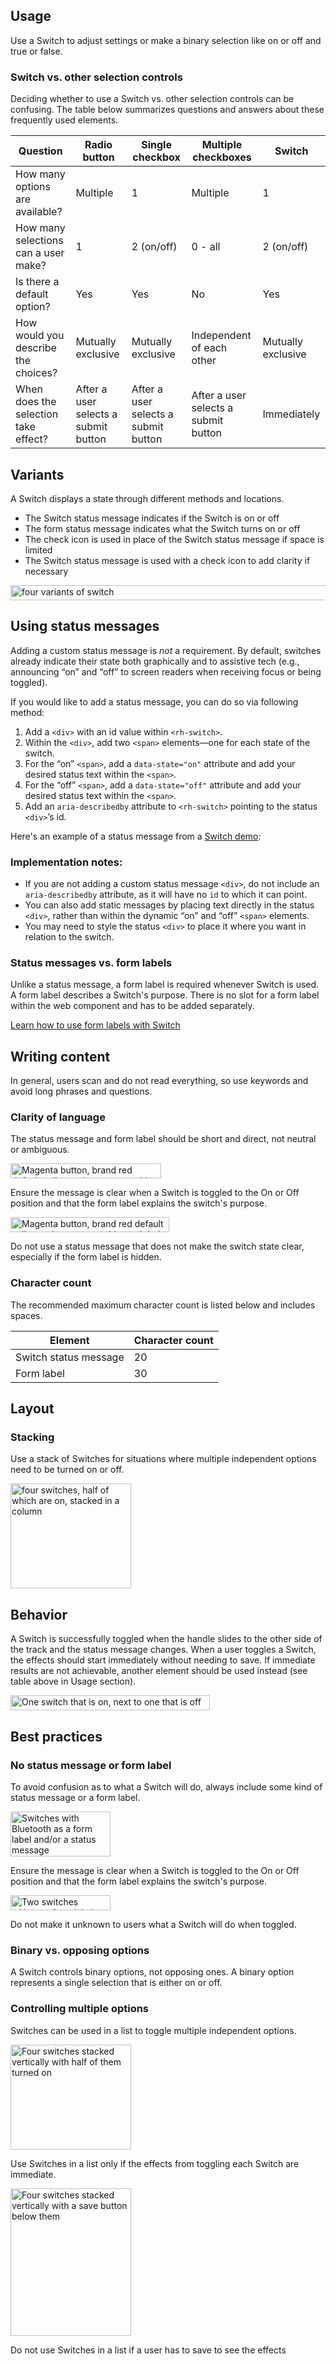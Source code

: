 ## Usage

Use a Switch to adjust settings or make a binary selection like on or off and true or false.


### Switch vs. other selection controls

Deciding whether to use a Switch vs. other selection controls can be confusing. The table below summarizes questions and answers about these frequently used elements.

<rh-table>
  <table>
    <thead>
      <tr>
        <th scope="col" data-label="Question">Question</th>
        <th scope="col" data-label="Radio button">Radio button</th>
        <th scope="col" data-label="Single checkbox">Single checkbox</th>
        <th scope="col" data-label="Multiple checkboxes">Multiple checkboxes</th>
        <th scope="col" data-label="Switch">Switch</th>
      </tr>
    </thead>
    <tbody>
      <tr>
        <td scope="col" data-label="Question">How many options are available?</td>
        <td scope="col" data-label="Radio button">Multiple</td>
        <td scope="col" data-label="Single checkbox">1</td>
        <td scope="col" data-label="Multiple checkboxes">Multiple</td>
        <td scope="col" data-label="Switch">1</td>
      </tr>
      <tr>
        <td scope="col" data-label="Question">How many selections can a user make?</td>
        <td scope="col" data-label="Radio button">1</td>
        <td scope="col" data-label="Single checkbox">2 (on/off)</td>
        <td scope="col" data-label="Multiple checkboxes">0 - all</td>
        <td scope="col" data-label="Switch">2 (on/off)</td>
      </tr>
      <tr>
        <td scope="col" data-label="Question">Is there a default option?</td>
        <td scope="col" data-label="Radio button">Yes</td>
        <td scope="col" data-label="Single checkbox">Yes</td>
        <td scope="col" data-label="Multiple checkboxes">No</td>
        <td scope="col" data-label="Switch">Yes</td>
      </tr>
      <tr>
        <td scope="col" data-label="Question">How would you describe the choices?</td>
        <td scope="col" data-label="Radio button">Mutually exclusive</td>
        <td scope="col" data-label="Single checkbox">Mutually exclusive</td>
        <td scope="col" data-label="Multiple checkboxes">Independent of each other</td>
        <td scope="col" data-label="Switch">Mutually exclusive</td>
      </tr>
      <tr>
        <td scope="col" data-label="Question">When does the selection take effect?</td>
        <td scope="col" data-label="Radio button">After a user selects a submit button</td>
        <td scope="col" data-label="Single checkbox">After a user selects a submit button</td>
        <td scope="col" data-label="Multiple checkboxes">After a user selects a submit button</td>
        <td scope="col" data-label="Switch">Immediately</td>
      </tr>
    </tbody>
  </table>
</rh-table>


## Variants

A Switch displays a state through different methods and locations.

- The Switch status message indicates if the Switch is on or off
- The form status message indicates what the Switch turns on or off
- The check icon is used in place of the Switch status message if space is limited
- The Switch status message is used with a check icon to add clarity if necessary

<uxdot-example width-adjustment="783px">
  <img src="../switch-variants.svg"
        alt="four variants of switch"
        width="783"
        height="24">
</uxdot-example>


## Using status messages

Adding a custom status message is *not* a requirement. By default, switches already indicate their state both graphically and to assistive tech (e.g., announcing “on” and “off” to screen readers when receiving focus or being toggled).

If you would like to add a status message, you can do so via following method:

1. Add a `<div>` with an id value within `<rh-switch>`.
2. Within the `<div>`, add two `<span>` elements—one for each state of the switch.
3. For the “on” `<span>`, add a `data-state="on"` attribute and add your desired status text within the `<span>`.
4. For the “off” `<span>`, add a `data-state="off"` attribute and add your desired status text within the `<span>`.
5. Add an `aria-describedby` attribute to `<rh-switch>` pointing to the status `<div>`’s id.

Here's an example of a status message from a <a href="../demo/rh-switch.html">Switch demo</a>:

<rh-code-block>
  <script type="text/sample-html">
    <rh-switch id="switch-a" aria-describedby="messages-a" accessible-label="Switch A" checked>
      <div id="messages-a">
        <span data-state="on">Message when on</span>
        <span data-state="off" hidden>Message when off</span>
      </div>
    </rh-switch>
  </script>
</rh-code-block>


### Implementation notes:
- If you are not adding a custom status message `<div>`, do not include an `aria-describedby` attribute, as it will have no `id` to which it can point.
- You can also add static messages by placing text directly in the status `<div>`, rather than within the dynamic “on” and “off” `<span>` elements.
- You may need to style the status `<div>` to place it where you want in relation to the switch.


### Status messages vs. form labels

Unlike a status message, a form label is required whenever Switch is used. A form label describes a Switch's purpose. There is no slot for a form label within the web component and has to be added separately.

<rh-cta>
  <a href="../accessibility/#using-form-labels">Learn how to use form labels with Switch</a>
</rh-cta>


## Writing content

In general, users scan and do not read everything, so use keywords and avoid long phrases and questions.


### Clarity of language

The status message and form label should be short and direct, not neutral or ambiguous.


<div class="grid sm-two-columns">
  <uxdot-best-practice variant="do">
    <uxdot-example slot="image" alignment="left" width-adjustment="241px">
      <img src="../switch-language-clarity-do.svg"
        alt="Magenta button, brand red default call to action, green tooltip, and dark orange switch"
        width="241"
        height="24">
    </uxdot-example>
    <p>Ensure the message is clear when a Switch is toggled to the On or Off position and that the form label explains the switch's purpose.</p>
  </uxdot-best-practice>

  <uxdot-best-practice variant="dont">
    <uxdot-example slot="image" alignment="left"  width-adjustment="254px">
      <img src="../switch-language-clarity-do-not.svg"
        alt="Magenta button, brand red default call to action, green tooltip, and dark orange switch"
        width="254"
        height="24">
    </uxdot-example>
    <p>Do not use a status message that does not make the switch state clear, especially if the form label is hidden.</p>
  </uxdot-best-practice>
</div>


### Character count

The recommended maximum character count is listed below and includes spaces.

<rh-table>
  <table>
    <thead>
      <tr>
        <th scope="col" data-label="Element">Element</th>
        <th scope="col" data-label="Character count">Character count</th>
      </tr>
    </thead>
    <tbody>
      <tr>
        <td scope="col" data-label="Element">Switch status message</td>
        <td scope="col" data-label="Character count">20</td>
      </tr>
      <tr>
        <td scope="col" data-label="Element">Form label</td>
        <td scope="col" data-label="Character count">30</td>
      </tr>
    </tbody>
  </table>
</rh-table>


## Layout

### Stacking

Use a stack of Switches for situations where multiple independent options need to be turned on or off.

<uxdot-example width-adjustment="193px">
  <img src="../switch-layout-stacking.svg"
        alt="four switches, half of which are on, stacked in a column"
        width="193"
        height="168">
</uxdot-example>


## Behavior

A Switch is successfully toggled when the handle slides to the other side of the track and the status message changes. When a user toggles a Switch, the effects should start immediately without needing to save. If immediate results are not achievable, another element should be used instead (see table above in Usage section).

<uxdot-example width-adjustment="319px">
  <img src="../switch-behavior.svg"
        alt="One switch that is on, next to one that is off"
        width="319"
        height="24">
</uxdot-example>


## Best practices

### No status message or form label

To avoid confusion as to what a Switch will do, always include some kind of status message or a form label.

<div class="grid sm-two-columns">
  <uxdot-best-practice variant="do">
    <uxdot-example slot="image" width-adjustment="160px">
      <img src="../switch-best-practice-no-status-message-do.svg"
        alt="Switches with Bluetooth as a form label and/or a status message"
        width="160"
        height="72">
    </uxdot-example>
    <p>Ensure the message is clear when a Switch is toggled to the On or Off position and that the form label explains the switch's purpose.</p>
  </uxdot-best-practice>

  <uxdot-best-practice variant="dont">
    <uxdot-example slot="image"  width-adjustment="160px">
      <img src="../switch-best-practice-no-status-message-do-not.svg"
        alt="Two switches without a form label or status message"
        width="160"
        height="24">
    </uxdot-example>
    <p>Do not make it unknown to users what a Switch will do when toggled.</p>
  </uxdot-best-practice>
</div>


<!-- Should this be added once we have toggle group available? -->
### Binary vs. opposing options

A Switch controls binary options, not opposing ones. A binary option represents a single selection that is either on or off.

<!-- add images
<div class="best-practices-grid">
    <div>
        <img slot="header" src="" alt="">
        <h4 class="correct">Do</h4>
        <p>Use a Toggle group to choose between opposing options.</p>
        
    </div>
    <div>
        <img slot="header" src="" alt="">
        <h4 class="wrong">Don't</h4>
        <p>Do not use a Switch to control opposing options.</p>
        
    </div>
</div>
-->

### Controlling multiple options

Switches can be used in a list to toggle multiple independent options.

<div class="grid sm-two-columns">
  <uxdot-best-practice variant="do">
    <uxdot-example slot="image" width-adjustment="193px">
      <img src="../switch-best-practice-multiple-options-do.svg"
        alt="Four switches stacked vertically with half of them turned on"
        width="193"
        height="168">
    </uxdot-example>
    <p>Use Switches in a list only if the effects from toggling each Switch are immediate.</p>
  </uxdot-best-practice>

  <uxdot-best-practice variant="dont">
    <uxdot-example slot="image" width-adjustment="193px">
      <img src="../switch-best-practice-multiple-options-do-not.svg"
        alt="Four switches stacked vertically with a save button below them"
        width="193"
        height="236">
    </uxdot-example>
    <p>Do not use Switches in a list if a user has to save to see the effects</p>
  </uxdot-best-practice>
</div>
